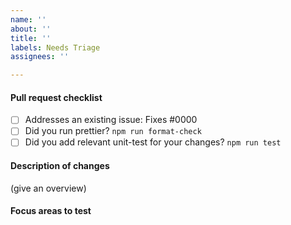 ```yaml
---
name: ''
about: ''
title: ''
labels: Needs Triage
assignees: ''

---
```



#### Pull request checklist

- [ ] Addresses an existing issue: Fixes #0000
- [ ] Did you run prettier? `npm run format-check`
- [ ] Did you add relevant unit-test for your changes? `npm run test`

#### Description of changes

(give an overview)

#### Focus areas to test
